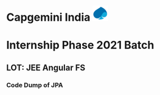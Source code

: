 # Capgemini India <img src="https://github.com/vvr3ddy/Capgemini/blob/main/ReadmeLogo.png" height="40"> 
# Internship Phase 2021 Batch
## LOT: JEE Angular FS 
### Code Dump of JPA
